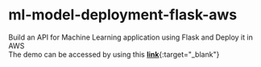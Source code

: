 # ml-model-deployment-flask-aws
Build an API for Machine Learning application using Flask and Deploy it in AWS <br />
The demo can be accessed by using this [**link**](http://ec2-13-37-240-102.eu-west-3.compute.amazonaws.com:8080/index){:target="\_blank"}
